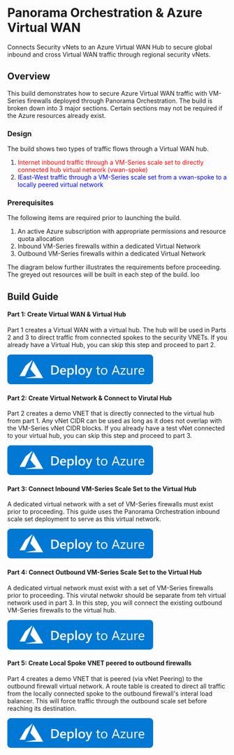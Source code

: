 # Panorama Orchestration & Azure Virtual WAN
Connects Security vNets to an Azure Virtual WAN Hub to secure global inbound and cross Virtual WAN traffic through regional security vNets.

## Overview 

This build demonstrates how to secure Azure Virtual WAN traffic with VM-Series firewalls deployed through Panorama Orchestration.  The build is broken down into 3 major sections.  Certain sections may not be required if the Azure resources already exist.

### Design

The build shows two types of traffic flows through a Virtual WAN hub.  

1.  <span style="color: red">Internet inbound traffic through a VM-Series scale set to directly connected hub virtual network (vwan-spoke)</span>
2.  <span style="color: blue">IEast-West traffic through a VM-Series scale set from a vwan-spoke to a locally peered virtual network</span>

### Prerequisites

The following items are required prior to launching the build.  

1.  An active Azure subscription with appropriate permissions and resource quota allocation
2.  Inbound VM-Series firewalls within a dedicated Virtual Network
3.  Outbound VM-Series firewalls within a dedicated Virtual Network 


The diagram below further illustrates the requirements before proceeding.  The greyed out resources will be built in each step of the build.
loo
## Build Guide

#### Part 1:  Create Virtual WAN & Virtual Hub

Part 1 creates a Virtual WAN with a virtual hub.  The hub will be used in Parts 2 and 3 to direct traffic from connected spokes to the security VNETs.  If you already have a Virtual Hub, you can skip this step and proceed to part 2. 

[![Deploy To Azure](https://raw.githubusercontent.com/Azure/azure-quickstart-templates/master/1-CONTRIBUTION-GUIDE/images/deploytoazure.svg?sanitize=true)](https://portal.azure.com/#create/Microsoft.Template/uri/https%3A%2F%2Fraw.githubusercontent.com%2Fwwce%2Fazure-virtual-wan-connect%2Fmain%2Fpart1_wan.json)



#### Part 2:  Create Virtual Network & Connect to Virutal Hub

Part 2 creates a demo VNET that is directly connected to the virtual hub from part 1.  Any vNet CIDR can be used as long as it does not overlap with the VM-Series vNet CIDR blocks.   If you already have a test vNet connected to your virtual hub, you can skip this step and proceed to part 3. 

[![Deploy To Azure](https://raw.githubusercontent.com/Azure/azure-quickstart-templates/master/1-CONTRIBUTION-GUIDE/images/deploytoazure.svg?sanitize=true)](https://portal.azure.com/#create/Microsoft.Template/uri/https%3A%2F%2Fraw.githubusercontent.com%2Fwwce%2Fazure-virtual-wan-connect%2Fmain%2Fpart2_wan_spoke.json)

#### Part 3:  Connect Inbound VM-Series Scale Set to the Virtual Hub 

A dedicated virtual network with a set of VM-Series firewalls must exist prior to proceeding.  This guide uses the Panorama Orchestration inbound scale set deployment to serve as this virtual network.  

[![Deploy To Azure](https://raw.githubusercontent.com/Azure/azure-quickstart-templates/master/1-CONTRIBUTION-GUIDE/images/deploytoazure.svg?sanitize=true)](https://portal.azure.com/#create/Microsoft.Template/uri/https%3A%2F%2Fraw.githubusercontent.com%2Fwwce%2Fazure-virtual-wan-connect%2Fmain%2Fpart3_inbound.json)

#### Part 4:  Connect Outbound VM-Series Scale Set to the Virtual Hub

A dedicated virtual network must exist with a set of VM-Series firewalls prior to proceeding.  This virutal netwokr should be separate from teh virtual network used in part 3.  In this step, you will connect the existing outbound VM-Series firewalls to the virtual hub.

[![Deploy To Azure](https://raw.githubusercontent.com/Azure/azure-quickstart-templates/master/1-CONTRIBUTION-GUIDE/images/deploytoazure.svg?sanitize=true)](https://portal.azure.com/#create/Microsoft.Template/uri/https%3A%2F%2Fraw.githubusercontent.com%2Fwwce%2Fazure-virtual-wan-connect%2Fmain%2Fpart4_outbound.json)

#### Part 5:  Create Local Spoke VNET peered to outbound firewalls

 Part 4 creates a demo VNET that is peered (via vNet Peering) to the outbound firewall virtual network.  A route table is created to direct all traffic from the locally connected spoke to the outbound firewall's interal load balancer.  This will force traffic through the outbound scale set before reaching its destination. 

[![Deploy To Azure](https://raw.githubusercontent.com/Azure/azure-quickstart-templates/master/1-CONTRIBUTION-GUIDE/images/deploytoazure.svg?sanitize=true)](https://portal.azure.com/#create/Microsoft.Template/uri/https%3A%2F%2Fraw.githubusercontent.com%2Fwwce%2Fazure-virtual-wan-connect%2Fmain%2Fpart5_vnet_spoke.json)

